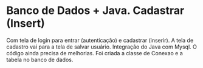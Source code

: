 <h1>Banco de Dados + Java. Cadastrar (Insert) </h1>
<p>Com tela de login para entrar (autenticação) e cadastrar (inserir). 
A tela de cadastro vai para a tela de salvar usuário. 
Integração do Java com Mysql. O código ainda precisa de melhorias. Foi criada a classe de Conexao e a tabela no banco de dados. 
</p>
